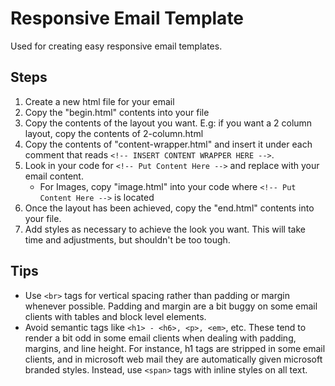 Responsive Email Template
=========================

Used for creating easy responsive email templates.

## Steps
  1. Create a new html file for your email
  2. Copy the "begin.html" contents into your file
  3. Copy the contents of the layout you want. E.g: if you want a 2 column layout, copy the contents of 2-column.html
  4. Copy the contents of "content-wrapper.html" and insert it under each comment that reads `<!-- INSERT CONTENT WRAPPER HERE -->`.
  5. Look in your code for `<!-- Put Content Here -->` and replace with your email content.
      * For Images, copy "image.html" into your code where `<!-- Put Content Here -->` is located
  6. Once the layout has been achieved, copy the "end.html" contents into your file.
  7. Add styles as necessary to achieve the look you want. This will take time and adjustments, but shouldn't be too tough.


## Tips

* Use `<br>` tags for vertical spacing rather than padding or margin whenever possible. Padding and margin are a bit buggy on some email clients with tables and block level elements.
* Avoid semantic tags like `<h1> - <h6>, <p>, <em>`, etc. These tend to render a bit odd in some email clients when dealing with padding, margins, and line height. For instance, h1 tags are stripped in some email clients, and in microsoft web mail they are automatically given microsoft branded styles. Instead, use `<span>` tags with inline styles on all text.
